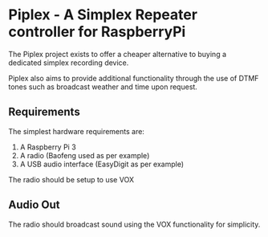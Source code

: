 # Piplex - A Simplex Repeater controller for RaspberryPi

The Piplex project exists to offer a cheaper alternative to buying a dedicated simplex recording device.

Piplex also aims to provide additional functionality through the use of DTMF tones such as broadcast weather and time upon request.

## Requirements

The simplest hardware requirements are:

1. A Raspberry Pi 3
2. A radio (Baofeng used as per example)
3. A USB audio interface (EasyDigit as per example)

The radio should be setup to use VOX

## Audio Out

The radio should broadcast sound using the VOX functionality for simplicity.
